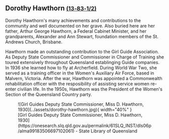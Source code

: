 ## Dorothy Hawthorn <small>[(13‑83‑1/2)](https://brisbane.discovereverafter.com/profile/31665596 "Go to Memorial Information" )</small>

Dorothy Hawthorn's many achievements and contributions to the community and well documented on her grave. Also buried here are her father, Arthur George Hawthorn, a Federal Cabinet Minister, and her grandparents, Alexander and Ann Stewart, foundation members of the St. Andrews Church, Brisbane.

Hawthorn made an outstanding contribution to the Girl Guide Association. As Deputy State Commissioner and Commissioner in Charge of Training she toured extensively throughout Queensland establinging Guide companies. In 1936 she learned how to fly at Archerfield. During World War Two, she served as a training officer in the Women's Auxiliary Air Force, based in Malvern, Victoria. After the war, Hawthorn was appointed a Commonwealth rehabilitation officer with the resposibility of assisting service women re-enter civilian life. In the 1950s, Hawthorn was the President of the Women's Section of the Queensland Country party.

<figure markdown>
  ![Girl Guides Deputy State Commissioner, Miss D. Hawthorn, 1930](../assets/dorothy-hawthorn.jpg){ width="40%" }
  <figcaption markdown>[Girl Guides Deputy State Commissioner, Miss D. Hawthorn, 1930](https://onesearch.slq.qld.gov.au/permalink/61SLQ_INST/dls06p/alma99183506697102061) - State Library of Queensland</figcaption>
</figure>
